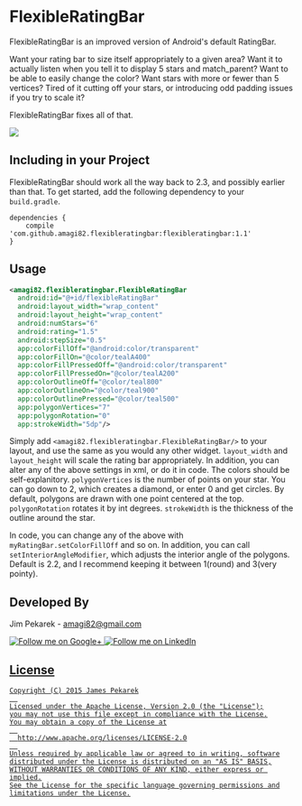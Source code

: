 # FlexibleRatingBar
FlexibleRatingBar is an improved version of Android's default RatingBar. 


Want your rating bar to size itself appropriately to a given area? 
Want it to actually listen when you tell it to display 5 stars and match_parent? 
Want to be able to easily change the color? 
Want stars with more or fewer than 5 vertices? 
Tired of it cutting off your stars, or introducing odd padding issues if you try to scale it? 

FlexibleRatingBar fixes all of that.

![](http://i.imgur.com/oAYAwB7.png)

## Including in your Project

FlexibleRatingBar should work all the way back to 2.3, and possibly earlier than that. To get started, add the following dependency to your `build.gradle`.
    
    dependencies {
        compile 'com.github.amagi82.flexibleratingbar:flexibleratingbar:1.1'
    }
    


## Usage

```xml
<amagi82.flexibleratingbar.FlexibleRatingBar
  android:id="@+id/flexibleRatingBar"
  android:layout_width="wrap_content"
  android:layout_height="wrap_content"
  android:numStars="6"
  android:rating="1.5"
  android:stepSize="0.5"
  app:colorFillOff="@android:color/transparent"
  app:colorFillOn="@color/tealA400"
  app:colorFillPressedOff="@android:color/transparent"
  app:colorFillPressedOn="@color/tealA200"
  app:colorOutlineOff="@color/teal800"
  app:colorOutlineOn="@color/teal900"
  app:colorOutlinePressed="@color/teal500"
  app:polygonVertices="7"
  app:polygonRotation="0"
  app:strokeWidth="5dp"/>
```
Simply add `<amagi82.flexibleratingbar.FlexibleRatingBar/>` to your layout, and use the same as you would any other widget. 
`layout_width` and `layout_height` will scale the rating bar appropriately. 
In addition, you can alter any of the above settings in xml, or do it in code. 
The colors should be self-explanitory. `polygonVertices` is the number of points on your star. 
You can go down to 2, which creates a diamond, or enter 0 and get circles.
By default, polygons are drawn with one point centered at the top. `polygonRotation` rotates it by int degrees. 
`strokeWidth` is the thickness of the outline around the star.

In code, you can change any of the above with `myRatingBar.setColorFillOff` and so on. 
In addition, you can call `setInteriorAngleModifier`, which adjusts the interior angle of the polygons. 
Default is 2.2, and I recommend keeping it between 1(round) and 3(very pointy).  

## Developed By

Jim Pekarek - <amagi82@gmail.com>

<a href="https://plus.google.com/u/0/+JimPekarek">
  <img alt="Follow me on Google+"
       src="http://icons.iconarchive.com/icons/danleech/simple/64/google-plus-icon.png"/>
</a>
<a href="https://www.linkedin.com/pub/james-pekarek/7b/833/bb0">
  <img alt="Follow me on LinkedIn"
       src="http://icons.iconarchive.com/icons/danleech/simple/64/linkedin-icon.png"/>

## License
```
Copyright (C) 2015 James Pekarek
  
Licensed under the Apache License, Version 2.0 (the "License");
you may not use this file except in compliance with the License.
You may obtain a copy of the License at
  
  http://www.apache.org/licenses/LICENSE-2.0
  
Unless required by applicable law or agreed to in writing, software
distributed under the License is distributed on an "AS IS" BASIS,
WITHOUT WARRANTIES OR CONDITIONS OF ANY KIND, either express or implied.
See the License for the specific language governing permissions and
limitations under the License.
